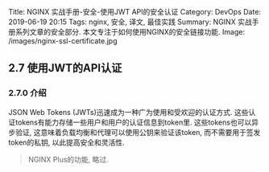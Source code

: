Title: NGINX 实战手册-安全-使用JWT API的安全认证
Category: DevOps
Date: 2019-06-19 20:15
Tags: nginx, 安全, 译文, 最佳实践
Summary: NGINX 实战手册系列文章的安全部分. 本文专注于如何使用NGINX的安全链接功能.
Image: /images/nginx-ssl-certificate.jpg

## 2.7 使用JWT的API认证

### 2.7.0 介绍

JSON Web Tokens (JWTs)迅速成为一种广为使用和受欢迎的认证方式. 这些认证tokens有能力存储一些用户和用户的认证信息到token里. 这些tokens也可以异步验证, 这意味着负载均衡和代理可以使用公钥来验证该token, 而不需要用于签发token的私钥, 以此提高安全和灵活性.

> NGINX Plus的功能, 略过.
